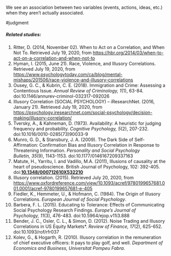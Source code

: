 We see an association between two variables (events, actions, ideas, etc.) when they aren’t actually associated.

#judgment 

##### Related studies: 

1. Ritter, D. (2014, November 02). When to Act on a Correlation, and When Not To. Retrieved July 19, 2020, from https://hbr.org/2014/03/when-to-act-on-a-correlation-and-when-not-to
2. Hyman, I. (2015, June 21). Race, Violence, and Illusory Correlations. Retrieved July 19, 2020, from https://www.psychologytoday.com/ca/blog/mental-mishaps/201506/race-violence-and-illusory-correlations
3. Ousey, G. C., & Kubrin, C. E. (2018). Immigration and Crime: Assessing a Contentious Issue. _Annual Review of Criminology,_ _1_(1), 63-84. doi:10.1146/annurev-criminol-032317-092026
4. Illusory Correlation (SOCIAL PSYCHOLOGY) – iResearchNet. (2016, January 21). Retrieved July 19, 2020, from https://psychology.iresearchnet.com/social-psychology/decision-making/illusory-correlation/
5. Tversky, A., & Kahneman, D. (1973). Availability: A heuristic for judging frequency and probability. _Cognitive Psychology,_ _5_(2), 207-232. doi:10.1016/0010-0285(73)90033-9
6. Munro, G. D., & Stansbury, J. A. (2009). The Dark Side of Self-Affirmation: Confirmation Bias and Illusory Correlation in Response to Threatening Information. _Personality and Social Psychology Bulletin,_ _35_(9), 1143-1153. doi:10.1177/0146167209337163
7. Matute, H., Yarritu, I. and Vadillo, M.A. (2011), Illusions of causality at the heart of pseudoscience. British Journal of Psychology, 102: 392-405. doi:**[10.1348/000712610X532210](https://doi-org.proxy3.library.mcgill.ca/10.1348/000712610X532210)**
8. Illusory correlation. (2015). Retrieved July 20, 2020, from https://www.oxfordreference.com/view/10.1093/acref/9780199657681.001.0001/acref-9780199657681-e-405
9. Fiedler, K., Hemmeter, U., & Hofmann, C. (1984). The Origin of Illusory Correlations. _European Journal of Social Psychology_.
10. Barbera, F. L. (2015). Educating to Tolerance: Effects of Communicating Social Psychology Research Findings. _Europe’s Journal of Psychology,_ _11_(3), 476-483. doi:10.5964/ejop.v11i3.888
11. Bender, J. C., Osler, C. L., & Simon, D. (2012). Noise Trading and Illusory Correlations in US Equity Markets*. _Review of Finance,_ _17_(2), 625-652. doi:10.1093/rof/rfr037
12. Kolev, G., & Hogarth, R. (2010). Illusory correlation in the remuneration of chief executive officers: It pays to play golf, and well. _Department of Economics and Business, Universitat Pompeu Fabra_.


